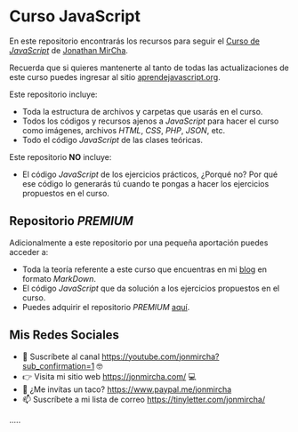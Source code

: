 # Curso JavaScript

En este repositorio encontrarás los recursos para seguir el [Curso de _JavaScript_](https://www.youtube.com/playlist?list=PLvq-jIkSeTUZ6QgYYO3MwG9EMqC-KoLXA) de [Jonathan MirCha](https://jonmircha.com/).

Recuerda que si quieres mantenerte al tanto de todas las actualizaciones de este curso puedes ingresar al sitio [aprendejavascript.org](https://aprendejavascript.org/).

Este repositorio incluye:

- Toda la estructura de archivos y carpetas que usarás en el curso.
- Todos los códigos y recursos ajenos a _JavaScript_ para hacer el curso como imágenes, archivos _HTML_, _CSS_, _PHP_, _JSON_, etc.
- Todo el código _JavaScript_ de las clases teóricas.

Este repositorio **NO** incluye:

- El código _JavaScript_ de los ejercicios prácticos, ¿Porqué no? Por qué ese código lo generarás tú cuando te pongas a hacer los ejercicios propuestos en el curso.

## Repositorio _PREMIUM_

Adicionalmente a este repositorio por una pequeña aportación puedes acceder a:

- Toda la teoría referente a este curso que encuentras en mi [blog](https://jonmircha.com/blog) en formato _MarkDown_.
- El código _JavaScript_ que da solución a los ejercicios propuestos en el curso.
- Puedes adquirir el repositorio _PREMIUM_ [aquí](https://www.paypal.com/cgi-bin/webscr?cmd=_s-xclick&hosted_button_id=6B6FCUL4SKSJN).

## Mis Redes Sociales

- 🔔 Suscríbete al canal https://youtube.com/jonmircha?sub_confirmation=1 🤓
- 👉 Visita mi sitio web https://jonmircha.com/ 💻
- 🌮 ¿Me invítas un taco? https://www.paypal.me/jonmircha
- 📫 Suscríbete a mi lista de correo https://tinyletter.com/jonmircha/



.....